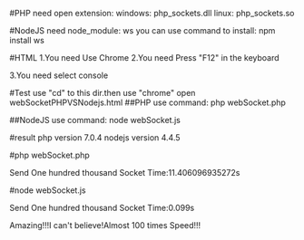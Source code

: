 #PHP
need open extension:
windows:
php_sockets.dll
linux:
php_sockets.so

#NodeJS
need node_module:
ws
you can use command
 to install:
npm install ws

#HTML
1.You need Use Chrome
2.You need Press "F12" in the keyboard

3.You need select console

#Test
use "cd" to this dir.then use "chrome" open webSocketPHPVSNodejs.html
##PHP
use command:
php webSocket.php

##NodeJS
use command:
node webSocket.js

#result
php version
 7.0.4
nodejs version
 4.4.5

#php webSocket.php

Send One hundred thousand Socket Time:11.406096935272s

#node webSocket.js

Send One hundred thousand Socket Time:0.099s


Amazing!!!I can't believe!Almost 100 times Speed!!!